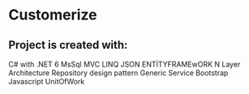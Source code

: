 # Customerize 

## Project is created with:

C# with .NET 6
MsSql
MVC
LINQ
JSON
ENTİTYFRAMEwORK
N Layer Architecture
Repository design pattern
Generic Service
Bootstrap
Javascript
UnitOfWork
